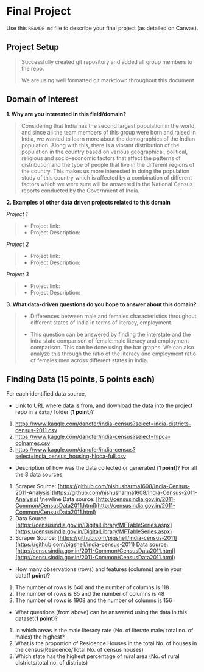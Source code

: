 # Final Project
Use this `REAMDE.md` file to describe your final project (as detailed on Canvas).

## Project Setup
> Successfully created git repository and added all group members to the repo.
>
> We are using well formatted git markdown throughout this document

## Domain of Interest
**1. Why are you interested in this field/domain?**
> Considering that India has the second largest population in the world, and since all the team members of this group were born and raised in India, we  wanted to learn more about the demographics of the Indian population. Along with this, there is a vibrant distribution of the population in the country based on various geographical, political, religious and socio-economic factors that affect the patterns of distribution and the type of people that live in the different regions of the country. This makes us more interested in doing the population study of this country which is affected by a combination of different factors which we were sure will be answered in the National Census reports conducted by the Government of India.

**2. Examples of other data driven projects related to this domain**

*Project 1*
> - Project link:
> - Project Description:

*Project 2*
> - Project link:
> - Project Description:

*Project 3*
> - Project link:
> - Project Description:

**3. What data-driven questions do you hope to answer about this domain?**

> - Differences between male and females characteristics throughout different states of India in terms of literacy, employment.
>
> - This question can be answered by finding the interstate and the intra state comparison of female:male literacy and employment comparison. This can be done using the bar graphs. We can also analyze this through the ratio of the literacy and employment ratio of females:men across different states in India.
## Finding Data (**15 points**, 5 points each)
For each identified data source, 
- Link to URL where data is from, and download the data into the project repo in a `data/` folder (**1 point**)?
1. https://www.kaggle.com/danofer/india-census?select=india-districts-census-2011.csv
2. https://www.kaggle.com/danofer/india-census?select=hlpca-colnames.csv
3. https://www.kaggle.com/danofer/india-census?select=india_census_housing-hlpca-full.csv

- Description of how was the data collected or generated (**1 point**)?
For all the 3 data sources,
1. Scraper Source: [https://github.com/nishusharma1608/India-Census-2011-Analysis](https://github.com/nishusharma1608/India-Census-2011-Analysis) \newline
Data source: [http://censusindia.gov.in/2011-Common/CensusData2011.html](http://censusindia.gov.in/2011-Common/CensusData2011.html)
2. Data Source: [https://censusindia.gov.in/DigitalLibrary/MFTableSeries.aspx](https://censusindia.gov.in/DigitalLibrary/MFTableSeries.aspx)
3. Scraper Source: [https://github.com/pigshell/india-census-2011](https://github.com/pigshell/india-census-2011)
Data source: [http://censusindia.gov.in/2011-Common/CensusData2011.html](http://censusindia.gov.in/2011-Common/CensusData2011.html)

- How many observations (rows) and features (columns) are in your data(**1 point**)?
1. The number of rows is 640 and the number of columns is 118
2. The number of rows is 85 and the number of columns is 48
3. The number of rows is 1908 and the number of columns is 156

- What questions (from above) can be answered using the data in this dataset(**1 point**)?
1. In which areas is the male literacy rate (No. of literate male/ total no. of males) the highest?
2. What is the proportion of Residence Houses in the total No. of houses in the census(Residence/Total No. of census houses)
3. Which state has the highest percentage of rural area (No. of rural districts/total no. of districts)

